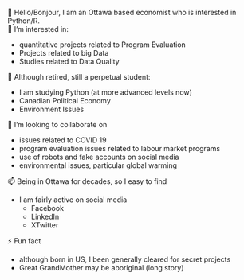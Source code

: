 👋 Hello/Bonjour, I am an Ottawa based economist who is interested in Python/R.   
👀 I’m interested in: 
- quantitative projects related to Program Evaluation
- Projects related to big Data
- Studies related to Data Quality
  
🌱 Although retired, still a perpetual student:
- I am studying Python (at more advanced levels now)
- Canadian Political Economy
- Environment Issues
  
💞️ I’m looking to collaborate on
- issues related to COVID 19
- program evaluation issues related to labour market programs
- use of robots and fake accounts on social media
- environmental issues, particular global warming
  
📫 Being in Ottawa for decades, so I easy to find
- I am fairly active on social media
  - Facebook
  - LinkedIn
  - XTwitter
    
⚡ Fun fact
  - although born in US, I been generally cleared for secret projects
  - Great GrandMother may be aboriginal (long story)

